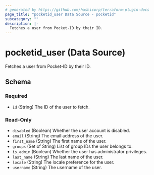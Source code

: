 ```yaml
---
# generated by https://github.com/hashicorp/terraform-plugin-docs
page_title: "pocketid_user Data Source - pocketid"
subcategory: ""
description: |-
  Fetches a user from Pocket-ID by their ID.
---
```


# pocketid_user (Data Source)

Fetches a user from Pocket-ID by their ID.



<!-- schema generated by tfplugindocs -->
## Schema

### Required

- `id` (String) The ID of the user to fetch.

### Read-Only

- `disabled` (Boolean) Whether the user account is disabled.
- `email` (String) The email address of the user.
- `first_name` (String) The first name of the user.
- `groups` (Set of String) List of group IDs the user belongs to.
- `is_admin` (Boolean) Whether the user has administrator privileges.
- `last_name` (String) The last name of the user.
- `locale` (String) The locale preference for the user.
- `username` (String) The username of the user.
